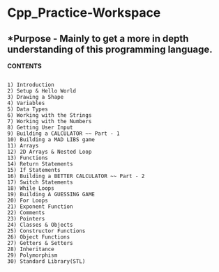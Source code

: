 # Cpp_Practice-Workspace

*Purpose - Mainly to get a more in depth understanding of this programming language.
---------------------------------------------------------------------------

**CONTENTS**

~~~~~~~~~~~~~~~~~~~~~~

1) Introduction
2) Setup & Hello World
3) Drawing a Shape
4) Variables
5) Data Types
6) Working with the Strings
7) Working with the Numbers
8) Getting User Input
9) Building a CALCULATOR ~~ Part - 1
10) Building a MAD LIBS game
11) Arrays
12) 2D Arrays & Nested Loop
13) Functions
14) Return Statements
15) If Statements
16) Building a BETTER CALCULATOR ~~ Part - 2
17) Switch Statements
18) While Loops
19) Building A GUESSING GAME
20) For Loops
21) Exponent Function
22) Comments
23) Pointers
24) Classes & Objects
25) Constructor Functions
26) Object Functions
27) Getters & Setters
28) Inheritance
29) Polymorphism
30) Standard Library(STL)
